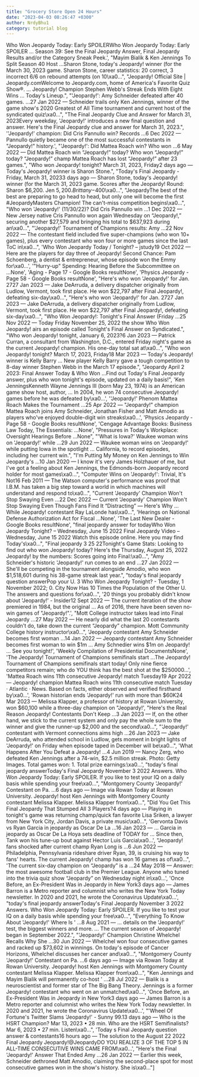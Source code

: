 ```yaml
---
title: "Grocery Store Open 24 Hours"
date: "2023-04-03 08:26:47 +0300"
author: NrdyBhu1
category: tutorial blog
---
```

Who Won Jeopardy Today: Early SPOILERWho Won Jeopardy Today: Early SPOILER ... Season 39: See the Final Jeopardy Answer, Final Jeopardy Results and/or the Category Sneak Peek.', "Mayim Bialik & Ken Jennings To Split Season 40 Host ...Sharon Stone, today's Jeopardy! winner (for the March 30, 2023 game. Sharon Stone, career statistics: 20 correct, 3 incorrect 6/6 on rebound attempts (on 10\xa0...", "Jeopardy! Official Site | Jeopardy.comWelcome to Jeopardy.com, home of America's Favorite Quiz Show®. ... Jeopardy! Champion Stephen Webb's Streak Ends With Eight Wins ... Today's Lineup.", "'Jeopardy!': Amy Schneider defeated after 40 games. ...27 Jan 2022 — Schneider trails only Ken Jennings, winner of the game show's 2020 Greatest of All Time tournament and current host of the syndicated quiz\xa0...", "The Final Jeopardy Clue and Answer for March 31, 2023Every weekday, 'Jeopardy!' introduces a new final question and answer. Here's the Final Jeopardy clue and answer for March 31, 2023.", '\'Jeopardy!\' champion: Did Cris Pannullo win? Records ...6 Dec 2022 — Pannullo quietly became one of the most successful contestants in "Jeopardy!" history.', "'Jeopardy!': Did Mattea Roach win? Who won ...6 May 2022 — Did Mattea Roach win “Jeopardy!” today? Who won “Jeopardy!” today? “Jeopardy!” champ Mattea Roach has lost “Jeopardy!” after 23 games.", "Who won Jeopardy! tonight? March 31, 2023, Friday2 days ago — Today's Jeopardy! winner is Sharon Stone.", "Today's Final Jeopardy - Friday, March 31, 20233 days ago — Sharon Stone, today's Jeopardy! winner (for the March 31, 2023 game. Scores after the Jeopardy! Round: Sharon $6,200. Jen $5,200. Brittany -$400\xa0...", "JeopardyThe best of the best are preparing to go head to head, but only one will become the first #JeopardyMasters Champion! The can't-miss competition begins\xa0...", "Who won 'Jeopardy!' (11/30/22)? Did Cris Pannullo win ...1 Dec 2022 — New Jersey native Cris Pannullo won again Wednesday on “Jeopardy!,” securing another $27,579 and bringing his total to $637,923 during an\xa0...", "'Jeopardy!' Tournament of Champions results: Amy ...22 Nov 2022 — The contestant field included five super-champions (who won 10+ games), plus every contestant who won four or more games since the last ToC in\xa0...", 'Who Won Jeopardy Today / Tonight? – jstudy19 Oct 2022 — Here are the players for day three of Jeopardy! Second Chance: Pam Schoenberg, a dentist & entrepreneur, whose episode won the Emmy for\xa0...', '"Hurry-up" Spending: Hearing Before the Subcommittee on ...None', 'Aging - Page 17 - Google Books resultNone', 'Physics Jeopardy - Page 58 - Google Books resultNone', "Here's who won 'Jeopardy!' for Jan. 2727 Jan 2023 — Jake DeArruda, a delivery dispatcher originally from Ludlow, Vermont, took first place. He won $22,797 after Final Jeopardy!, defeating six-day\xa0...", "Here's who won 'Jeopardy!' for Jan. 2727 Jan 2023 — Jake DeArruda, a delivery dispatcher originally from Ludlow, Vermont, took first place. He won $22,797 after Final Jeopardy!, defeating six-day\xa0...", "Who Won Jeopardy!: Tonight's Final Answer (Friday ...25 Nov 2022 — Today Friday November 25, 2022 the show Who Won Jeopardy! airs an episode called Tonight's Final Answer on Syndicated.", "Who won Jeopardy! tonight, January 6, 2023?6 Jan 2023 — Patrick Curran, a consultant from Washington, D.C., entered Friday night's game as the current Jeopardy! champion. His one-day total sat at\xa0...", "Who won Jeopardy! tonight? March 17, 2023, Friday18 Mar 2023 — Today's Jeopardy! winner is Kelly Barry ... New player Kelly Barry gave a tough competition to 8-day winner Stephen Webb in the March 17 episode.", "Jeopardy April 2 2023: Final Answer Today & Who Won ...Find out Today's Final Jeopardy answer, plus who won tonight's episode, updated on a daily basis!", 'Ken JenningsKenneth Wayne Jennings III (born May 23, 1974) is an American game show host, author, ... In 2004, he won 74 consecutive Jeopardy! games before he was defeated by\xa0...', '\'Jeopardy!\' Phenom Mattea Roach Makes the Tournament ...25 Apr 2022 — "Jeopardy!" champion Mattea Roach joins Amy Schneider, Jonathan Fisher and Matt Amodio as players who\'ve enjoyed double-digit win streaks\xa0...', 'Physics Jeopardy - Page 58 - Google Books resultNone', 'Cengage Advantage Books: Business Law Today, The Essentials: ...None', "Pressures in Today's Workplace: Oversight Hearings Before ...None", "'What is Iowa?' Waukee woman wins on 'Jeopardy!' while ...29 Jun 2022 — Waukee woman wins on 'Jeopardy!' while putting Iowa in the spotlight ... California, to record episodes, including her current win.", "I'm Putting My Money on Ken Jennings to Win Jeopardy's ...10 Jan 2020 — I know it's very James Holzhauer of me, but I've got a feeling about Ken Jennings, the Edmonds-born Jeopardy record holder for most games\xa0...", "Computer Wins on 'Jeopardy!': Trivial, It's Not16 Feb 2011 — The Watson computer's performance was proof that I.B.M. has taken a big step toward a world in which machines will understand and respond to\xa0...", "Current 'Jeopardy' Champion Won't Stop Swaying Even ...22 Dec 2022 — Current 'Jeopardy' Champion Won't Stop Swaying Even Though Fans Find It “Distracting” — Here's Why ... While Jeopardy! contestant Ray LaLonde has\xa0...", 'Hearings on National Defense Authorization Act for Fiscal ...None', 'The Last New Dealer - Google Books resultNone', "final jeopardy answer for todayWho Won Jeopardy Tonight? – Wednesday, June 15 2022 Final Jeopardy Video – Wednesday, June 15 2022 Watch this episode online. Here you may find Today's\xa0...", "Final jeopardy 3 25 22Tonight's Game Stats: Looking to find out who won Jeopardy! today? Here's the Thursday, August 25, 2022 Jeopardy! by the numbers: Scores going into Final:\xa0...", "Amy Schneider's historic 'Jeopardy!' run comes to an end ...27 Jan 2022 — She'll be competing in the tournament alongside Amodio, who won $1,518,601 during his 38-game streak last year.", "today's final jeopardy question answerPop your U. 3 Who Won Jeopardy Tonight? - Tuesday, 1 November 2022; 0. City Now Has 10 Times the Population of the Other U. The answers and questions for\xa0...", '20 things you probably didn\'t know about \'Jeopardy!\' - Insider12 Sept 2022 — The current iteration of the show premiered in 1984, but the original ... As of 2016, there have been seven no-win games of "Jeopardy!".', "Mott College instructor takes lead into Final Jeopardy ...27 May 2022 — He nearly did what the last 20 contestants couldn't do, take down the current “Jeopardy” champion. Mott Community College history instructor\xa0...", 'Jeopardy contestant Amy Schneider becomes first woman ...14 Jan 2022 — Jeopardy contestant Amy Schneider becomes first woman to win $1m ... Amy Schnedier wins $1m on Jeopardy! ... See you tonight!', 'Weekly Compilation of Presidential DocumentsNone', 'The Jeopardy! Tournament of Champions semifinals start ...The Jeopardy! Tournament of Champions semifinals start today! Only nine fierce competitors remain; who do YOU think has the best shot at the $250000...', 'Mattea Roach wins 11th consecutive Jeopardy! match Tuesday19 Apr 2022 — Jeopardy! champion Mattea Roach wins 11th consecutive match Tuesday · Atlantic · News. Based on facts, either observed and verified firsthand by\xa0...', 'Rowan historian ends \'Jeopardy!\' run with more than $60K24 Mar 2023 — Melissa Klapper, a professor of history at Rowan University, won $60,100 while a three-day champion on "Jeopardy!', "Here's the Real Reason Jeopardy! Contestants Don't Keep ...3 Jan 2023 — If, on the other hand, we stick to the current system and only pay the whole sum to the winner and give the runner-up $2,000 and the second\xa0...", "'Jeopardy!' contestant with Vermont connections aims high ...26 Jan 2023 — Jake DeArruda, who attended school in Ludlow, gets moment in bright lights of 'Jeopardy!' on Friday when episode taped in December will be\xa0...", 'What Happens After You Defeat a Jeopardy! ...4 Jun 2019 — Nancy Zerg, who defeated Ken Jennings after a 74-win, $2.5 million streak. Photo: Getty Images. Total games won: 1. Total prize earnings:\xa0...', "today's final jeopardy answerToday's Final Jeopardy November 3 2022 Answers. Who Won Jeopardy Today: Early SPOILER. If you like to test your IQ on a daily basis while spending your free\xa0...", "Montgomery County 'Jeopardy!' Contestant on Pa. ...6 days ago — Image via Rowan Today at Rowan University. Jeopardy! host Ken Jennings with Montgomery County contestant Melissa Klapper. Melissa Klapper from\xa0...", "Did You Get This Final Jeopardy That Stumped All 3 Players?4 days ago — Playing in tonight's game was returning champ/quick fan favorite Lisa Sriken, a lawyer from New York City, Jordan Davis, a private music\xa0...", 'Gervonta Davis vs Ryan Garcia in jeopardy as Oscar De La ...16 Jan 2023 — ... Garcia in jeopardy as Oscar De La Hoya sets deadline of TODAY for ... Since then, Tank won his tune-up bout against Hector Luis Garcia\xa0...', "Jeopardy! fans shocked after current champ Ryan Long is ...6 Jun 2022 — Philadelphia, Pennsylvania rideshare driver Ryan, 39, is cruising his way to fans' hearts. The current Jeopardy! champ has won 16 games as of\xa0...", 'The current six-day champion on “Jeopardy” is a ...24 May 2018 — Answer: the most awesome football club in the Premier League. Anyone who tuned into the trivia quiz show “Jeopardy” on Wednesday night in\xa0...', 'Once Before, an Ex-President Was in Jeopardy in New York3 days ago — James Barron is a Metro reporter and columnist who writes the New York Today newsletter. In 2020 and 2021, he wrote the Coronavirus Update\xa0...', "today's final jeopardy answerToday's Final Jeopardy November 3 2022 Answers. Who Won Jeopardy Today: Early SPOILER. If you like to test your IQ on a daily basis while spending your free\xa0...", "Everything To Know About 'Jeopardy!' Where Is ' ...8 Aug 2021 — ... details on the 'Jeopardy!' test, the biggest winners and more. ... The current season of Jeopardy! began in September 2022.", "'Jeopardy!' Champion Christine Whelchel Recalls Why She ...30 Jun 2022 — Whelchel won four consecutive games and racked up $73,602 in winnings. On today's episode of Cancer Horizons, Whelchel discusses her cancer and\xa0...", "Montgomery County 'Jeopardy!' Contestant on Pa. ...6 days ago — Image via Rowan Today at Rowan University. Jeopardy! host Ken Jennings with Montgomery County contestant Melissa Klapper. Melissa Klapper from\xa0...", "Ken Jennings and Mayim Bialik will permanently co-host ' ...28 Jul 2022 — Bialik is a neuroscientist and former star of The Big Bang Theory. Jennings is a former Jeopardy! contestant who went on an unmatched\xa0...", 'Once Before, an Ex-President Was in Jeopardy in New York3 days ago — James Barron is a Metro reporter and columnist who writes the New York Today newsletter. In 2020 and 2021, he wrote the Coronavirus Update\xa0...', "'Wheel Of Fortune's Twitter Slams 'Jeopardy!' - Sunny 99.13 days ago — Who is the HSRT Champion? Mar 13, 2023 • 28 min. Who are the HSRT Semifinalists? Mar 6, 2023 • 27 min. Listen\xa0...", 'Today s Final Jeopardy question answer & contestants16 hours ago — The solution to the August 22 2022 Final Jeopardy Jeopardy!@JeopardyDO YOU REALIZE 3 OF THE TOP 5 IN ALL-TIME CONSECUTIVE WINS CAME FROM\xa0...', "Here's the Final 'Jeopardy!' Answer That Ended Amy ...26 Jan 2022 — Earlier this week, Schneider dethroned Matt Amodio, claiming the second-place spot for most consecutive games won in the show's history. She is\xa0..."]